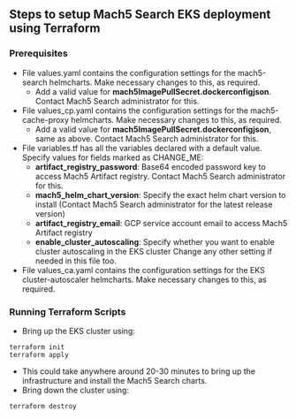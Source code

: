 ## Steps to setup Mach5 Search EKS deployment using Terraform

### Prerequisites
- File values.yaml contains the configuration settings for the mach5-search helmcharts. Make necessary changes to this, as required.
  - Add a valid value for **mach5ImagePullSecret.dockerconfigjson**. Contact Mach5 Search administrator for this.
- File values_cp.yaml contains the configuration settings for the mach5-cache-proxy helmcharts. Make necessary changes to this, as required.
  - Add a valid value for **mach5ImagePullSecret.dockerconfigjson**, same as above. Contact Mach5 Search administrator for this.
- File variables.tf has all the variables declared with a default value. Specify values for fields marked as CHANGE_ME:
  - **artifact_registry_password**: Base64 encoded password key to access Mach5 Artifact registry. Contact Mach5 Search administrator for this.
  - **mach5_helm_chart_version**: Specify the exact helm chart version to install (Contact Mach5 Search administrator for the latest release version)
  - **artifact_registry_email**: GCP service account email to access Mach5 Artifact registry
  - **enable_cluster_autoscaling**: Specify whether you want to enable cluster autoscaling in the EKS cluster
  Change any other setting if needed in this file too.
- File values_ca.yaml contains the configuration settings for the EKS cluster-autoscaler helmcharts. Make necessary changes to this, as required.

### Running Terraform Scripts
- Bring up the EKS cluster using:
````
terraform init
terraform apply
````
- This could take anywhere around 20-30 minutes to bring up the infrastructure and install the Mach5 Search charts.
- Bring down the cluster using:
````
terraform destroy
````